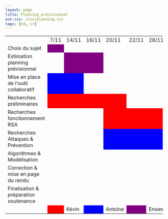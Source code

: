 ```yaml
---
layout: page
title: Planning prévisionnel
ext-css: /css/planning.css
tags: [td, cr]
---
```



<table>
  <tr>
    <td></td>
    <td>7/11</td>
    <td>14/11</td>
    <td>16/11</td>
    <td>20/11</td>
    <td>22/11</td>
    <td>28/11</td>
    <td>4/12</td>
    <td>5/12</td>
    <td>13/12</td>
    <td>18/12</td>
    <td>7/01</td>
    <td>8/01</td>
    <td>9/01</td>
  </tr>
  <tr>
    <td>Choix du sujet</td>
    <td style="background-color:purple;"></td>
  </tr>
  <tr>
    <td>Estimation planning prévisionnel</td>
    <td></td>
    <td style="background-color:purple;"></td>
    <td style="background-color:purple;"></td>
  </tr>
  <tr>
    <td>Mise en place de l'outil collaboratif</td>
    <td style="background-color:blue;"></td>
    <td style="background-color:blue;"></td>
  </tr>
  <tr>
    <td>Recherches préliminaires</td>
    <td style="background-color:red;"></td>
    <td style="background-color:red;"></td>
    <td style="background-color:red;"></td>
    <td style="background-color:red;"></td>
  </tr>
  <tr>
    <td>Recherches fonctionnement RSA</td>
    <td></td>
    <td></td>
    <td></td>
    <td style="background-color:red;"></td>
    <td style="background-color:red;"></td>
    <td style="background-color:red;"></td>
    <td style="background-color:red;"></td>
    <td style="background-color:red;"></td>
    <td style="background-color:red;"></td>
  </tr>
  </tr>
    <td>Recherches Attaques & Prévention</td>
    <td></td>
    <td></td>
    <td></td>
    <td style="background-color:blue;"></td>
    <td style="background-color:blue;"></td>
    <td style="background-color:blue;"></td>
    <td style="background-color:blue;"></td>
    <td style="background-color:blue;"></td>
    <td style="background-color:blue;"></td>
  </tr>
  <tr>
    <td>Algorithmes & Modélisation</td>
    <td></td>
    <td></td>
    <td></td>
    <td></td>
    <td></td>
    <td></td>
    <td></td>
    <td></td>
    <td></td>
    <td style="background-color:red;"></td>
    <td style="background-color:red;"></td>
  </tr>
  <tr>
    <td>Correction & mise en page du rendu</td>
    <td></td>
    <td></td>
    <td></td>
    <td></td>
    <td></td>
    <td></td>
    <td></td>
    <td></td>
    <td></td>
    <td style="background-color:blue;"></td>
    <td style="background-color:blue;"></td>
  </tr>
  <tr>
    <td>Finalisation & préparation soutenance</td>
    <td></td>
    <td></td>
    <td></td>
    <td></td>
    <td></td>
    <td></td>
    <td></td>
    <td></td>
    <td></td>
    <td></td>
    <td></td>
    <td style="background-color:purple;"></td>
    <td style="background-color:purple;"></td>
  </tr>
  <tr>
    <td></td>
    <td style="background-color:red;"></td>
    <td>Kévin</td>
    <td style="background-color:blue;"></td>
    <td>Antoine</td>
    <td style="background-color:purple;"></td>
    <td>Ensemble</td>
  </tr>
</table>
